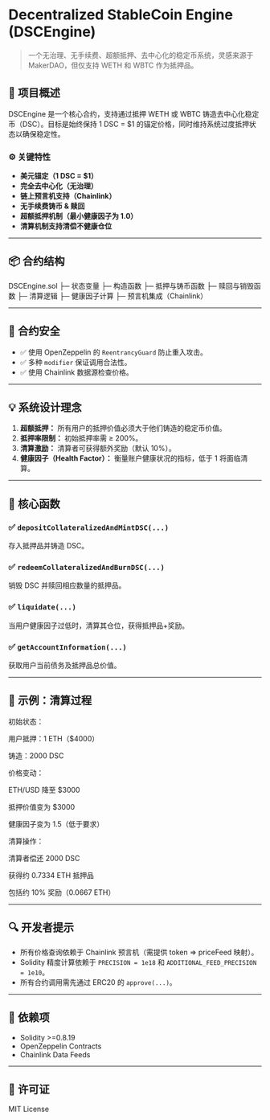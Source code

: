 # Decentralized StableCoin Engine (DSCEngine)

> 一个无治理、无手续费、超额抵押、去中心化的稳定币系统，灵感来源于 MakerDAO，但仅支持 WETH 和 WBTC 作为抵押品。

## 🧠 项目概述

DSCEngine 是一个核心合约，支持通过抵押 WETH 或 WBTC 铸造去中心化稳定币（DSC）。目标是始终保持 1 DSC = $1 的锚定价格，同时维持系统过度抵押状态以确保稳定性。

### ⚙️ 关键特性

- **美元锚定（1 DSC = $1）**
- **完全去中心化（无治理）**
- **链上预言机支持（Chainlink）**
- **无手续费铸币 & 赎回**
- **超额抵押机制（最小健康因子为 1.0）**
- **清算机制支持清偿不健康仓位**

---

## 📦 合约结构

DSCEngine.sol
├─ 状态变量
├─ 构造函数
├─ 抵押与铸币函数
├─ 赎回与销毁函数
├─ 清算逻辑
├─ 健康因子计算
├─ 预言机集成（Chainlink）

---

## 🔐 合约安全

- ✅ 使用 OpenZeppelin 的 `ReentrancyGuard` 防止重入攻击。
- ✅ 多种 `modifier` 保证调用合法性。
- ✅ 使用 Chainlink 数据源检查价格。

---

## 💡 系统设计理念

1. **超额抵押：** 所有用户的抵押价值必须大于他们铸造的稳定币价值。
2. **抵押率限制：** 初始抵押率需 ≥ 200%。
3. **清算激励：** 清算者可获得额外奖励（默认 10%）。
4. **健康因子（Health Factor）：** 衡量账户健康状况的指标，低于 1 将面临清算。

---

## 🔨 核心函数

### ✅ `depositCollateralizedAndMintDSC(...)`
存入抵押品并铸造 DSC。

### ✅ `redeemCollateralizedAndBurnDSC(...)`
销毁 DSC 并赎回相应数量的抵押品。

### ✅ `liquidate(...)`
当用户健康因子过低时，清算其仓位，获得抵押品+奖励。

### ✅ `getAccountInformation(...)`
获取用户当前债务及抵押品总价值。

---

## 🧪 示例：清算过程


初始状态：

用户抵押：1 ETH（$4000）

铸造：2000 DSC

价格变动：

ETH/USD 降至 $3000

抵押价值变为 $3000

健康因子变为 1.5（低于要求）

清算操作：

清算者偿还 2000 DSC

获得约 0.7334 ETH 抵押品

包括约 10% 奖励（0.0667 ETH）

---

## 🔍 开发者提示

- 所有价格查询依赖于 Chainlink 预言机（需提供 token => priceFeed 映射）。
- Solidity 精度计算依赖于 `PRECISION = 1e18` 和 `ADDITIONAL_FEED_PRECISION = 1e10`。
- 所有合约调用需先通过 ERC20 的 `approve(...)`。

---

## 📁 依赖项

- Solidity >=0.8.19
- OpenZeppelin Contracts
- Chainlink Data Feeds

---

## 📜 许可证

MIT License
